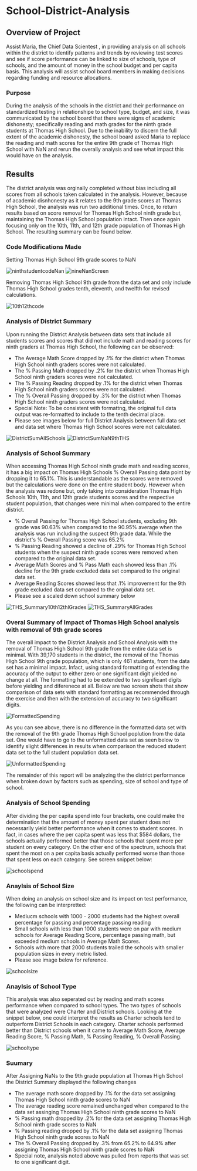 # School-District-Analysis


## Overview of Project

Assist Maria, the Chief Data Scientest , in providing analysis on all schools within the district to identify patterns and trends by reviewing test scores and see if score performance can be linked to size of schools, type of schools, and the amount of money in the school budget and per capita basis.  This analysis will assist school board members in making decisions regarding funding and resource allocations.

### Purpose

During the analysis of the schools in the district and their performance on standardized testing in relationshipe to school type, budget, and size, it was communicated by the school board that there were signs of academic dishonesty; specifically reading and math grades for the ninth grade students at Thomas High School.  Due to the inability to discern the full extent of the academic dishonesty, the school board asked Maria to replace the reading and math scores for the entire 9th grade of Thomas High School with NaN and rerun the overally analysis and see what impact this would have on the analysis.

## Results

The district analysis was orginally completed without bias including all scores from all schools taken calculated in the analysis.  However, because of academic disnhonesty as it relates to the 9th grade scores at Thomas High School, the analysis was run two additional times.  Once, to return results based on score removal for Thomas High School ninth grade but, maintaining the Thomas High School population intact. Then once again focusing only on the 10th, 11th, and 12th grade population of Thomas High School.  The resulting summary can be found below.

### Code Modifications Made

Setting Thomas High School 9th grade scores to NaN

![ninthstudentcodeNan](Resources/ninthstudentcodeNan.png)
![nineNanScreen](Resources/nineNanScreen.png)

Removing Thomas High School 9th grade from the data set and only include Thomas High School grades tenth, eleventh, and twelfth for revised calculations.

![10th12thcode](Resources/10th12thcode.png)


### Analysis of District Summary

Upon running the District Analysis between data sets that include all students scores and scores that did not include math and reading scores for ninth graders at Thomas High School, the following can be observed:

* The Average Math Score dropped by .1% for the district when Thomas High School ninth graders scores were not calculated.
* The % Passing Math dropped by .2% for the district when Thomas High School ninth graders scores were not calculated.
* The % Passing Reading dropped by .1% for the district when Thomas High School ninth graders scores were not calculated.
* The % Overall Passing dropped by .3% for the district when Thomas High School ninth graders scores were not calculated.
* Special Note: To be consistent with formattng, the original full data output was re-formatted to include to the tenth decimal place.
* Please see images below for full District Analysis between full data set and data set where Thomas High School scores were not calculated.
 
![DistrictSumAllSchools](Resources/DistrictSumAllSchools.png)
![DistrictSumNaN9thTHS](Resources/DistrictSumNaN9thTHS.png)

### Analysis of School Summary

When accessing Thomas High School ninth grade math and reading scores, it has a big impact on Thomas High Schools % Overall Passing data point by dropping it to 65.1%.  This is understandable as the scores were removed but the calculations were done on the entire student body.  However when the analysis was redone but, only taking into consideration Thomas High Schools 10th, 11th, and 12th grade students scores and the respective student population, that changes were minimal when compared to the entire district.
 
 * % Overall Passing for Thomas High School students, excluding 9th grade was 90.63% when compared to the 90.95% average when the analysis was run including the suspect 9th grade data. While the district's % Overall Passing score was 65.2%
 * % Passing Reading showed a decline of .29% for Thomas High School students when the suspect ninth grade scores were removed when compared to the original data set.  
 * Average Math Scores and % Pass Math each showed less than .1% decline for the 9th grade excluded data set compared to the original data set.
 * Average Reading Scores showed less that .1% improvement for the 9th grade excluded data set compared to the orginal data set.
 * Please see a scaled down school summary below

![THS_Summary10th12thlGrades](Resources/THS_Summary10th12thlGrades.png)
![THS_SummaryAllGrades](Resources/THS_SummaryAllGrades.png)

### Overal Summary of Impact of Thomas High School analysis with removal of 9th grade scores
The overall impact to the District Analysis and School Analysis with the removal of Thomas High School 9th grade from the entire data set is minimal.  With 39,170 students in the district, the removal of the Thomas High School 9th grade population, which is only 461 students, from the data set has a minimal impact.  Infact, using standard formatting of extending the accuracy of the output to either zero or one significant digit yielded no change at all.  The formatting had to be extended to two significant digits before yielding and diferenece at all.  Below are two screen shots that show comparison of data sets with standard formatting as recommended through the exercise and then with the extension of accuracy to two significant digits.

![FormattedSpending](Resources/FormattedSpending.png)

As you can see above, there is no difference in the formatted data set with the removal of the 9th grade Thomas High School poplution from the data set. One would have to go to the unformatted data set as seen below to identify slight differences in results when comparison the reduced student data set to the full student population data set.

![UnformattedSpending](Resources/UnformattedSpending.png)

The remainder of this report will be analyzing the the district performance when broken down by factors such as spending, size of school and type of school.

### Analysis of School Spending
After dividing the per capita spend into four brackets, one could make the determination that the amount of money spent per student does not necessarily yield better performance when it comes to student scores. In fact, in cases where the per capita spent was less that $584 dollars, the schools actually performed better that those schools that spent more per student on every category.  On the other end of the spectrum, schools that spent the most on a per capita basis actually performed worse than those that spent less on each category.  See screen snippet below:

![schoolspend](Resources/schoolspend.png)

### Anaylsis of School Size

When doing an analysis on school size and its impact on test performance, the following can be interpretted:
* Mediucm schools with 1000 - 2000 students had the highest overall percentage for passing and percentage passing reading
* Small schools with less than 1000 students were on par with medium schools for Average Reading Score, percentage passing math, but exceeded medium schools in Average Math Scores.
* Schools with more that 2000 students trailed the schools with smaller population sizes in every metric listed.
* Please see image below for reference.

![schoolsize](Resources/schoolsize.png)

### Anaylsis of School Type

This analysis was also seperated out by reading and math scores performance when compared to school types. The two types of schools that were analyzed were Charter and District schools.  Looking at the snippet below, one could interpret the results as Charter schools tend to outperform District Schools in each category.  Charter schools performed better than District schools when it came to Average Math Score, Average Reading Score, % Passing Math, % Passing Reading, % Overall Passing.

![schooltype](Resources/schooltype.png)

### Suumary

After Assigning NaNs to the 9th grade population at Thomas High School the District Summary displayed the following changes
* The average math score dropped by .1% for the data set assigning Thomas High School ninth grade scores to NaN
* The average reading score remained unchanged when compared to the data set assinging Thomas High School ninth grade scores to NaN
* % Passing math dropped by .2% for the data set assigning Thomas High School ninth grade scores to NaN
* % Passing reading dropped by .1% for the data set assigning Thomas High School ninth grade scores to NaN
* The % Overall Passing dropped by .3% from 65.2% to 64.9% after assigning Thomas High School ninth grade scores to NaN
* Special note, analysis noted above was pulled from reports that was set to one significant digit.
 

